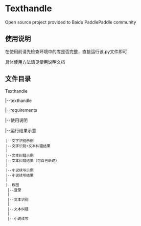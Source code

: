 # Texthandle
Open source project provided to Baidu PaddlePaddle community

## 使用说明

在使用前请先检查环境中的库是否完整，直接运行该.py文件即可

具体使用方法请见使用说明文档

## 文件目录

Texthandle

|--texthandle

|--requirements

|--使用说明

|--运行结果示意

    |--文字识别示例	
    |--文字识别+文本纠错结果
    |	
    |--文本纠错示例	
    |--文本纠错结果（可自己新建）
    |	
    |--小说续写示例
    |--小说续写结果
    |
    |--截图	
     |--登录
     |
     |--文本识别
     |
     |--文本纠错
     |
     |--小说续写
